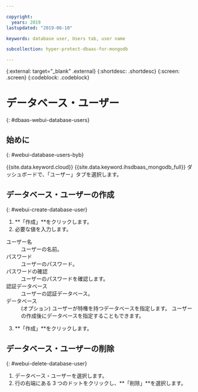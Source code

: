 ```yaml
---

copyright:
  years: 2019
lastupdated: "2019-06-10"

keywords: database user, Users tab, user name

subcollection: hyper-protect-dbaas-for-mongodb

---
```


{:external: target="_blank" .external}
{:shortdesc: .shortdesc}
{:screen: .screen}
{:codeblock: .codeblock}


# データベース・ユーザー
{: #dbaas-webui-database-users}

## 始めに
{: #webui-database-users-byb}

{{site.data.keyword.cloud}} {{site.data.keyword.ihsdbaas_mongodb_full}} ダッシュボードで、「ユーザー」タブを選択します。

## データベース・ユーザーの作成
{: #webui-create-database-user}

1. **「作成」**をクリックします。
2. 必要な値を入力します。
<dl>
<dt>ユーザー名</dt>
<dd>ユーザーの名前。</dd>
<dt>パスワード</dt>
<dd>ユーザーのパスワード。</dd>
<dt>パスワードの確認</dt>
<dd>ユーザーのパスワードを確認します。</dd>
<dt>認証データベース</dt>
<dd>ユーザーの認証データベース。</dd>
<dt>データベース</dt>
<dd>(オプション) ユーザーが特権を持つデータベースを指定します。 ユーザーの作成後にデータベースを指定することもできます。</dd>
</dl>

3. **「作成」**をクリックします。

## データベース・ユーザーの削除
{: #webui-delete-database-user}

1. データベース・ユーザーを選択します。
2. 行の右端にある 3 つのドットをクリックし、**「削除」**を選択します。
